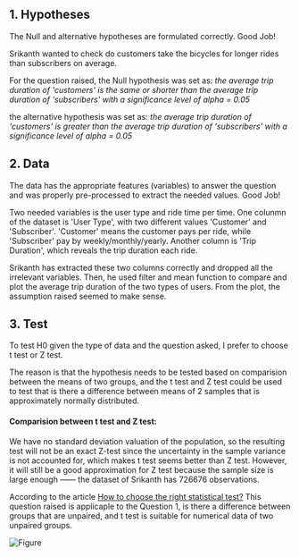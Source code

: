 ## 1. Hypotheses 
The Null and alternative hypotheses are formulated correctly. Good Job!

Srikanth wanted to check do customers take the bicycles for longer rides than subscribers on average.

For the question raised, the Null hypothesis was set as:
*the average trip duration of 'customers' is the same or shorter than the average trip duration of 'subscribers' with a significance level of alpha = 0.05*

the alternative hypothesis was set as:
*the average trip duration of 'customers' is greater than the average trip duration of 'subscribers' with a significance level of alpha = 0.05*



## 2. Data
The data has the appropriate features (variables) to answer the question and was properly pre-processed to extract the needed values. Good Job!

Two needed variables is the user type and ride time per time.
One colunmn of the dataset is 'User Type', with two different values 'Customer' and 'Subscriber'. 
'Customer' means the customer pays per ride, while 'Subscriber' pay by weekly/monthly/yearly.
Another column is 'Trip Duration', which reveals the trip duration each ride.

Srikanth has extracted these two columns correctly and dropped all the irrelevant variables.
Then, he used filter and mean function to compare and plot the average trip duration of the two types of users.
From the plot, the assumption raised seemed to make sense.

## 3. Test
To test H0 given the type of data and the question asked, I prefer to choose t test or Z test.

The reason is that the hypothesis needs to be tested based on comparision between the means of two groups,
and the t test and Z test could be used to test that is there a difference between means of 2 samples that is approximately normally distributed. 

#### Comparision between t test and Z test:

We have no standard deviation valuation of the population, so the resulting test will not be an exact Z-test since the uncertainty in the sample variance is not accounted for,
which makes t test seems better than Z test.
However, it will still be a good approximation for Z test because the sample size is large enough —— the dataset of Srikanth has 726676 observations.

According to the article [How to choose the right statistical test?](https://www.ncbi.nlm.nih.gov/pmc/articles/PMC3116565/)
This question raised is applicaple to the Question 1, is there a difference between groups that are unpaired, and t test is suitable for numerical data of two unpaired groups.

![Figure](https://www.ncbi.nlm.nih.gov/pmc/articles/PMC3116565/figure/F0001/)
